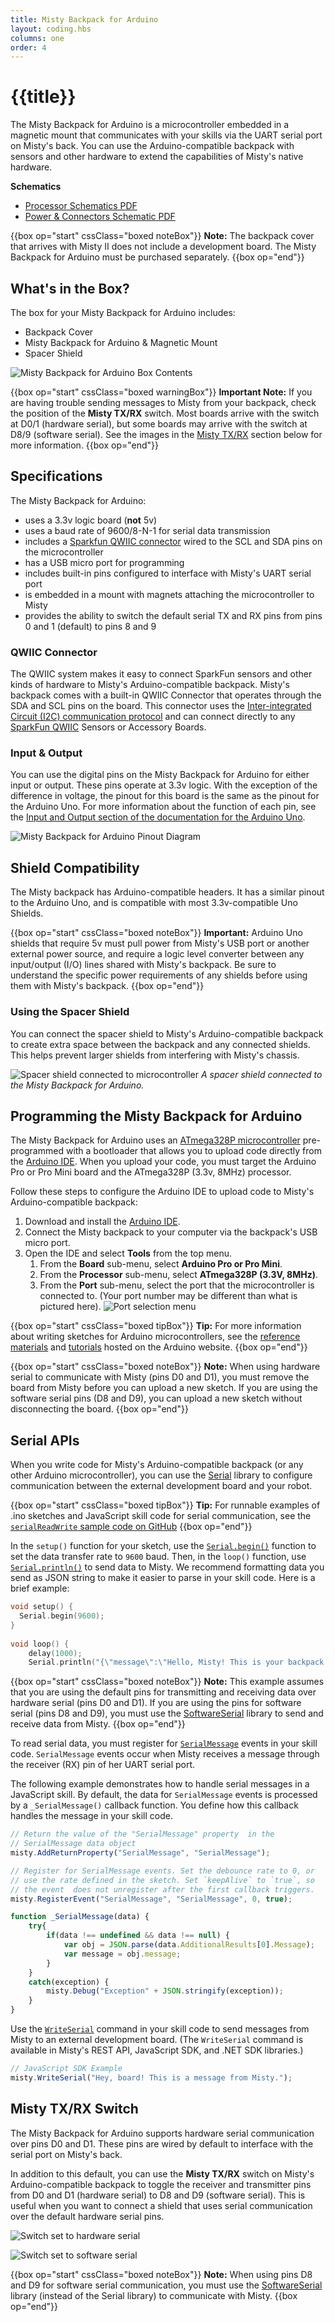```yaml
---
title: Misty Backpack for Arduino
layout: coding.hbs
columns: one
order: 4
---
```


# {{title}}

The Misty Backpack for Arduino is a microcontroller embedded in a magnetic mount that communicates with your skills via the UART serial port on Misty's back. You can use the Arduino-compatible backpack with sensors and other hardware to extend the capabilities of Misty's native hardware.

**Schematics**
* [Processor Schematics PDF](/assets/images/Processor_SchDoc.pdf)
* [Power & Connectors Schematic PDF](/assets/images/Power_Connectors_SchDoc.pdf)

{{box op="start" cssClass="boxed noteBox"}}
**Note:** The backpack cover that arrives with Misty II does not include a development board. The Misty Backpack for Arduino must be purchased separately. 
{{box op="end"}}

## What's in the Box?

The box for your Misty Backpack for Arduino includes:

* Backpack Cover
* Misty Backpack for Arduino & Magnetic Mount
* Spacer Shield

![Misty Backpack for Arduino Box Contents](/assets/images/backpack-box-contents.jpeg)

{{box op="start" cssClass="boxed warningBox"}}
**Important Note:** If you are having trouble sending messages to Misty from your backpack, check the position of the **Misty TX/RX** switch. Most boards arrive with the switch at D0/1 (hardware serial), but some boards may arrive with the switch at D8/9 (software serial). See the images in the [Misty TX/RX](./#misty-tx-rx-switch) section below for more information.
{{box op="end"}}

## Specifications

The Misty Backpack for Arduino:

* uses a 3.3v logic board (**not** 5v)
* uses a baud rate of 9600/8-N-1 for serial data transmission
* includes a [Sparkfun QWIIC connector](https://www.sparkfun.com/qwiic) wired to the SCL and SDA pins on the microcontroller
* has a USB micro port for programming
* includes built-in pins configured to interface with Misty's UART serial port
* is embedded in a mount with magnets attaching the microcontroller to Misty
* provides the ability to switch the default serial TX and RX pins from pins 0 and 1 (default) to pins 8 and 9

### QWIIC Connector

The QWIIC system makes it easy to connect SparkFun sensors and other kinds of hardware to Misty's Arduino-compatible backpack. Misty's backpack comes with a built-in QWIIC Connector that operates through the SDA and SCL pins on the board. This connector uses the [Inter-integrated Circuit (I2C) communication protocol](https://learn.sparkfun.com/tutorials/i2c/all) and can connect directly to any [SparkFun QWIIC](https://www.sparkfun.com/qwiic) Sensors or Accessory Boards. 

### Input & Output

You can use the digital pins on the Misty Backpack for Arduino for either input or output. These pins operate at 3.3v logic. With the exception of the difference in voltage, the pinout for this board is the same as the pinout for the Arduino Uno. For more information about the function of each pin, see the [Input and Output section of the documentation for the Arduino Uno](https://store.arduino.cc/usa/arduino-uno-rev3).

![Misty Backpack for Arduino Pinout Diagram](/assets/images/backpack_for_arduino_web.jpg)

## Shield Compatibility

The Misty backpack has Arduino-compatible headers. It has a similar pinout to the Arduino Uno, and is compatible with most 3.3v-compatible Uno Shields. 


{{box op="start" cssClass="boxed noteBox"}}
**Important:** Arduino Uno shields that require 5v must pull power from Misty's USB port or another external power source, and require a logic level converter between any input/output (I/O) lines shared with Misty's backpack. Be sure to understand the specific power requirements of any shields before using them with Misty's backpack.
{{box op="end"}}

### Using the Spacer Shield

You can connect the spacer shield to Misty's Arduino-compatible backpack to create extra space between the backpack and any connected shields. This helps prevent larger shields from interfering with Misty's chassis.

![Spacer shield connected to microcontroller](/assets/images/backpack-spacer-shield.jpg)
*A spacer shield connected to the Misty Backpack for Arduino.*

## Programming the Misty Backpack for Arduino

The Misty Backpack for Arduino uses an [ATmega328P microcontroller](http://ww1.microchip.com/downloads/en/DeviceDoc/Atmel-7810-Automotive-Microcontrollers-ATmega328P_Datasheet.pdf) pre-programmed with a bootloader that allows you to upload code directly from the [Arduino IDE](https://www.arduino.cc/en/Main/Software).  When you upload your code, you must target the Arduino Pro or Pro Mini board and the ATmega328P (3.3v, 8MHz) processor.

Follow these steps to configure the Arduino IDE to upload code to Misty's Arduino-compatible backpack:

1. Download and install the [Arduino IDE](https://www.arduino.cc/en/Main/Software).
2. Connect the Misty backpack to your computer via the backpack's USB micro port.
3. Open the IDE and select **Tools** from the top menu.
   1. From the **Board** sub-menu, select **Arduino Pro or Pro Mini**. 
   2. From the **Processor** sub-menu, select **ATmega328P (3.3V, 8MHz)**.
   3. From the **Port** sub-menu, select the port that the microcontroller is connected to. (Your port number may be different than what is pictured here). ![Port selection menu](/assets/images/arduino-ide-port-selection.png)

{{box op="start" cssClass="boxed tipBox"}}
**Tip:** For more information about writing sketches for Arduino microcontrollers, see the [reference materials](https://www.arduino.cc/reference/en/) and [tutorials](https://www.arduino.cc/en/Tutorial/HomePage) hosted on the Arduino website.
{{box op="end"}}

{{box op="start" cssClass="boxed noteBox"}}
**Note:** When using hardware serial to communicate with Misty (pins D0 and D1), you must remove the board from Misty before you can upload a new sketch. If you are using the software serial pins (D8 and D9), you can upload a new sketch without disconnecting the board.
{{box op="end"}}

## Serial APIs

When you write code for Misty's Arduino-compatible backpack (or any other Arduino microcontroller), you can use the [Serial](https://www.arduino.cc/reference/en/language/functions/communication/serial/) library to configure communication between the external development board and your robot. 


{{box op="start" cssClass="boxed tipBox"}}
**Tip:** For runnable examples of .ino sketches and JavaScript skill code for serial communication, see the [`serialReadWrite` sample code on GitHub](https://github.com/MistyCommunity/SampleCode/tree/master/JavaScript%20SDK%20Code%20Samples/serialReadWrite)
{{box op="end"}}

In the `setup()` function for your sketch, use the [`Serial.begin()`](https://www.arduino.cc/reference/en/language/functions/communication/serial/begin) function to set the data transfer rate to `9600` baud. Then, in the `loop()` function, use [`Serial.println()`](https://www.arduino.cc/reference/en/language/functions/communication/serial/println) to send data to Misty. We recommend formatting data you send as JSON string to make it easier to parse in your skill code. Here is a brief example:

```c++
void setup() {
  Serial.begin(9600);
}
  
void loop() {
    delay(1000);
    Serial.println("{\"message\":\"Hello, Misty! This is your backpack talking.\"}");
```

{{box op="start" cssClass="boxed noteBox"}}
**Note:** This example assumes that you are using the default pins for transmitting and receiving data over hardware serial (pins D0 and D1). If you are using the pins for software serial (pins D8 and D9), you must use the [SoftwareSerial](https://www.arduino.cc/en/Reference/SoftwareSerial) library to send and receive data from Misty.
{{box op="end"}}

To read serial data, you must register for [`SerialMessage`](../../../misty-ii/robot/sensor-data/#serialmessage) events in your skill code. `SerialMessage` events occur when Misty receives a message through the receiver (RX) pin of her UART serial port. 

The following example demonstrates how to handle serial messages in a JavaScript skill. By default, the data for `SerialMessage` events is processed by a `_SerialMessage()` callback function. You define how this callback handles the message in your skill code.

```JavaScript
// Return the value of the "SerialMessage" property  in the
// SerialMessage data object
misty.AddReturnProperty("SerialMessage", "SerialMessage");

// Register for SerialMessage events. Set the debounce rate to 0, or
// use the rate defined in the sketch. Set `keepAlive` to `true`, so
// the event  does not unregister after the first callback triggers. 
misty.RegisterEvent("SerialMessage", "SerialMessage", 0, true);

function _SerialMessage(data) {	
	try{
		if(data !== undefined && data !== null) {
			var obj = JSON.parse(data.AdditionalResults[0].Message);
			var message = obj.message;
        }
    }
	catch(exception) {
		misty.Debug("Exception" + JSON.stringify(exception));
	}
}
```

Use the [`WriteSerial`](../../../misty-ii/javascript-sdk/api-reference/#misty-writeserial) command in your skill code to send messages from Misty to an external development board. (The `WriteSerial` command is available in Misty's REST API, JavaScript SDK, and .NET SDK libraries.)

```JavaScript
// JavaScript SDK Example
misty.WriteSerial("Hey, board! This is a message from Misty.");
```

## Misty TX/RX Switch

The Misty Backpack for Arduino supports hardware serial communication over pins D0 and D1. These pins are wired by default to interface with the serial port on Misty's back. 

In addition to this default, you can use the **Misty TX/RX** switch on Misty's Arduino-compatible backpack to toggle the receiver and transmitter pins from D0 and D1 (hardware serial) to D8 and D9 (software serial). This is useful when you want to connect a shield that uses serial communication over the default hardware serial pins.

![Switch set to hardware serial](/assets/images/misty-tx-rx-switch-hardware-serial.jpg)

![Switch set to software serial](/assets/images/misty-tx-rx-switch-software-serial.jpg)

{{box op="start" cssClass="boxed noteBox"}}
**Note:** When using pins D8 and D9 for software serial communication, you must use the [SoftwareSerial](https://www.arduino.cc/en/Reference/SoftwareSerial) library (instead of the Serial library) to communicate with Misty.
{{box op="end"}}